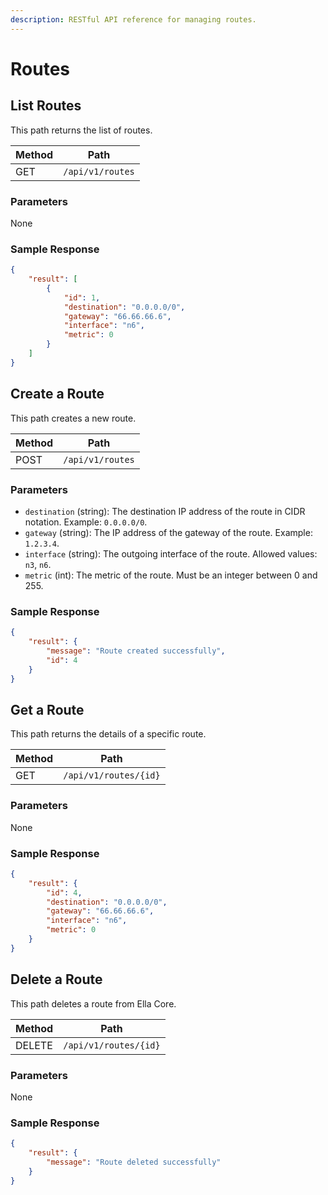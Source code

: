 ```yaml
---
description: RESTful API reference for managing routes.
---
```


# Routes

## List Routes

This path returns the list of routes.


| Method | Path             |
| ------ | ---------------- |
| GET    | `/api/v1/routes` |

### Parameters

None

### Sample Response

```json
{
    "result": [
        {
            "id": 1,
            "destination": "0.0.0.0/0",
            "gateway": "66.66.66.6",
            "interface": "n6",
            "metric": 0
        }
    ]
}
```

## Create a Route

This path creates a new route.

| Method | Path             |
| ------ | ---------------- |
| POST   | `/api/v1/routes` |

### Parameters

- `destination` (string): The destination IP address of the route in CIDR notation. Example: `0.0.0.0/0`.
- `gateway` (string): The IP address of the gateway of the route. Example: `1.2.3.4`.
- `interface` (string): The outgoing interface of the route. Allowed values: `n3`, `n6`.
- `metric` (int): The metric of the route. Must be an integer between 0 and 255.

### Sample Response

```json
{
    "result": {
        "message": "Route created successfully",
        "id": 4
    }
}
```

## Get a Route

This path returns the details of a specific route.

| Method | Path                  |
| ------ | --------------------- |
| GET    | `/api/v1/routes/{id}` |

### Parameters

None

### Sample Response

```json
{
    "result": {
        "id": 4,
        "destination": "0.0.0.0/0",
        "gateway": "66.66.66.6",
        "interface": "n6",
        "metric": 0
    }
}
```

## Delete a Route

This path deletes a route from Ella Core.

| Method | Path                  |
| ------ | --------------------- |
| DELETE | `/api/v1/routes/{id}` |

### Parameters

None

### Sample Response

```json
{
    "result": {
        "message": "Route deleted successfully"
    }
}
```
